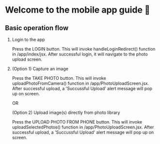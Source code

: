 # Welcome to the mobile app guide 👋

## Basic operation flow

1. Login to the app

   Press the LOGIN button. This will invoke handleLoginRedirect() function in /app/index/jsx.
   After successful login, it will navigate to the photo upload screen.

2. (Option 1) Capture an image

   Press the TAKE PHOTO button. This will invoke uploadPhotoFromCamera() function in /app/PhotoUploadScreen.jsx.
   After successful upload, a 'Succussful Upload' alert message will pop up on screen.

   OR

   (Option 2) Upload image(s) directly from photo library

   Press the UPLOAD PHOTO FROM PHONE button. This will invoke uploadSelectedPhotos() function in /app/PhotoUploadScreen.jsx.
   After successful upload, a 'Succussful Upload' alert message will pop up on screen.
